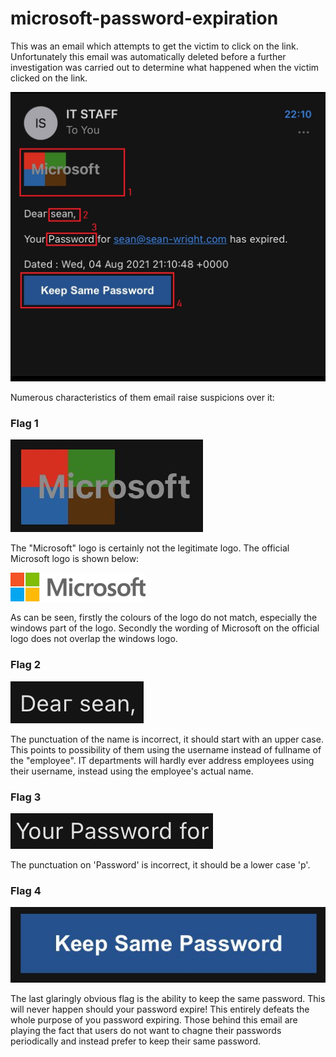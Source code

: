 # microsoft-password-expiration

This was an email which attempts to get the victim to click on the link. Unfortunately this email was automatically deleted before a further investigation was carried out to determine what happened when the victim clicked on the link.

![Screenshot of phishing email](https://github.com/SeanWrightSec/phishing-examples/blob/main/microsoft-password-expiration/E7-e1fcXoAckVQP.jpg)

Numerous characteristics of them email raise suspicions over it:

### Flag 1

![Flag 1](https://github.com/SeanWrightSec/phishing-examples/blob/main/microsoft-password-expiration/flag-1.png)

The "Microsoft" logo is certainly not the legitimate logo. The official Microsoft logo is shown below:

![Official Microsoft logo](https://github.com/SeanWrightSec/phishing-examples/blob/main/microsoft-password-expiration/RE1Mu3b.png)

As can be seen, firstly the colours of the logo do not match, especially the windows part of the logo. Secondly the wording of Microsoft on the official logo does not overlap the windows logo.

### Flag 2

![Flag 2](https://github.com/SeanWrightSec/phishing-examples/blob/main/microsoft-password-expiration/flag-2.png)

The punctuation of the name is incorrect, it should start with an upper case. This points to possibility of them using the username instead of fullname of the "employee". IT departments will hardly ever address employees using their username, instead using the employee's actual name.

### Flag 3 

![Flag 3](https://github.com/SeanWrightSec/phishing-examples/blob/main/microsoft-password-expiration/flag-3.png)

The punctuation on 'Password' is incorrect, it should be a lower case 'p'.

### Flag 4 

![Flag 4](https://github.com/SeanWrightSec/phishing-examples/blob/main/microsoft-password-expiration/flag-4.png)

The last glaringly obvious flag is the ability to keep the same password. This will never happen should your password expire! This entirely defeats the whole purpose of you password expiring. Those behind this email are playing the fact that users do not want to chagne their passwords periodically and instead prefer to keep their same password.
